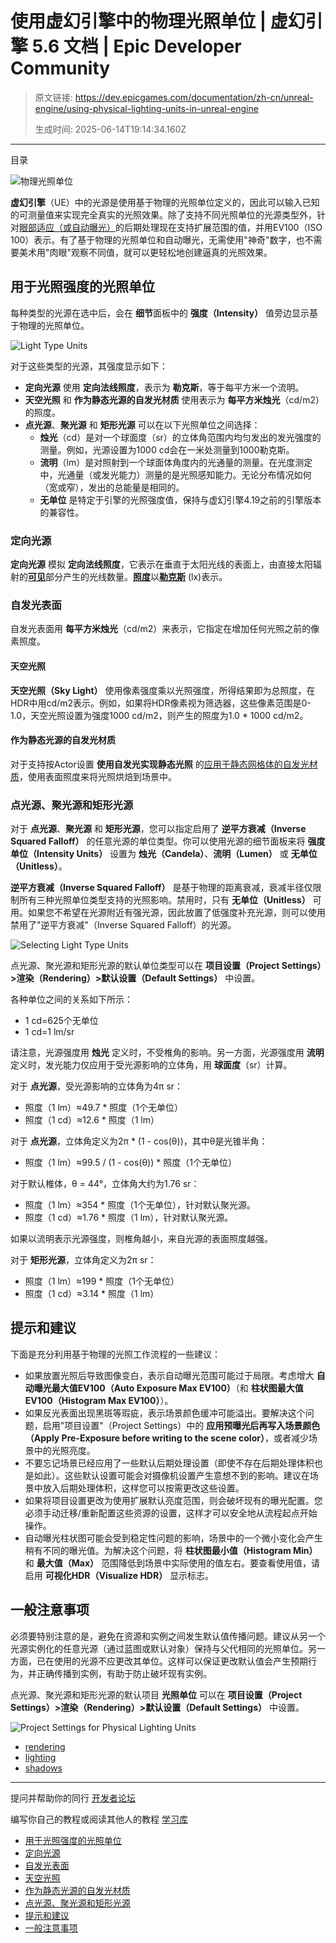 # 使用虚幻引擎中的物理光照单位 | 虚幻引擎 5.6 文档 | Epic Developer Community

> 原文链接: https://dev.epicgames.com/documentation/zh-cn/unreal-engine/using-physical-lighting-units-in-unreal-engine
> 
> 生成时间: 2025-06-14T19:14:34.160Z

---

目录

![物理光照单位](https://dev.epicgames.com/community/api/documentation/image/6941a79f-4f9a-4310-b90a-7a3b830be955?resizing_type=fill&width=1920&height=335)

**虚幻引擎**（UE）中的光源是使用基于物理的光照单位定义的，因此可以输入已知的可测量值来实现完全真实的光照效果。除了支持不同光照单位的光源类型外，针对[眼部适应（或自动曝光）](/documentation/zh-cn/unreal-engine/auto-exposure-in-unreal-engine)的后期处理现在支持扩展范围的值，并用EV100（ISO 100）表示。有了基于物理的光照单位和自动曝光，无需使用"神奇"数字，也不需要美术用"肉眼"观察不同值，就可以更轻松地创建逼真的光照效果。

## 用于光照强度的光照单位

每种类型的光源在选中后，会在 **细节**面板中的 **强度（Intensity）** 值旁边显示基于物理的光照单位。

![Light Type Units](https://d1iv7db44yhgxn.cloudfront.net/documentation/images/81390a23-26d8-4d9c-a3de-25d6bd223d05/01-physical-light-units-options.png)

对于这些类型的光源，其强度显示如下：

-   **定向光源** 使用 **定向法线照度**，表示为 **勒克斯**，等于每平方米一个流明。
-   **天空光照** 和 **作为静态光源的自发光材质** 使用表示为 **每平方米烛光**（cd/m2）的照度。
-   **点光源**、**聚光源** 和 **矩形光源** 可以在以下光照单位之间选择：
    -   **烛光**（cd）是对一个球面度（sr）的立体角范围内均匀发出的发光强度的测量。例如，光源设置为1000 cd会在一米处测量到1000勒克斯。
    -   **流明**（lm）是对照射到一个球面体角度内的光通量的测量。在光度测定中，光通量（或发光能力）测量的是光照感知能力。无论分布情况如何（宽或窄），发出的总能量是相同的。
    -   **无单位** 是特定于引擎的光照强度值，保持与虚幻引擎4.19之前的引擎版本的兼容性。

### 定向光源

**定向光源** 模拟 **定向法线照度**，它表示在垂直于太阳光线的表面上，由直接太阳辐射的[**可见**](https://en.wikipedia.org/wiki/Light)部分产生的光线数量。[**照度**](https://en.wikipedia.org/wiki/Illuminance)以[**勒克斯**](https://en.wikipedia.org/wiki/Lux) (lx)表示。

### 自发光表面

自发光表面用 **每平方米烛光**（cd/m2）来表示，它指定在增加任何光照之前的像素照度。

#### 天空光照

**天空光照（Sky Light）** 使用像素强度乘以光照强度，所得结果即为总照度，在HDR中用cd/m2表示。例如，如果将HDR像素视为筛选器，这些像素范围是0-1.0，天空光照设置为强度1000 cd/m2，则产生的照度为1.0 \* 1000 cd/m2。

#### 作为静态光源的自发光材质

对于支持按Actor设置 **使用自发光实现静态光照** 的[应用于静态网格体的自发光材质](/documentation/zh-cn/unreal-engine/using-the-emissive-material-input-in-unreal-engine)，使用表面照度来将光照烘焙到场景中。

### 点光源、聚光源和矩形光源

对于 **点光源**、**聚光源** 和 **矩形光源**，您可以指定启用了 **逆平方衰减（Inverse Squared Falloff）** 的任意光源的单位类型。你可以使用光源的细节面板来将 **强度单位（Intensity Units）** 设置为 **烛光（Candela）**、**流明（Lumen）** 或 **无单位（Unitless）**。

**逆平方衰减（Inverse Squared Falloff）** 是基于物理的距离衰减，衰减半径仅限制所有三种光照单位类型支持的光照影响。禁用时，只有 **无单位（Unitless）** 可用。如果您不希望在光源附近有强光源，因此放置了低强度补充光源，则可以使用禁用了"逆平方衰减"（Inverse Squared Falloff）的光源。

![Selecting Light Type Units](https://d1iv7db44yhgxn.cloudfront.net/documentation/images/4948e6fb-33a8-4a15-a17d-4862aaa066cb/02-physical-light-units-select-units.png)

点光源、聚光源和矩形光源的默认单位类型可以在 **项目设置（Project Settings）>渲染（Rendering）>默认设置（Default Settings）** 中设置。

各种单位之间的关系如下所示：

-   1 cd=625个无单位
-   1 cd=1 lm/sr

请注意，光源强度用 **烛光** 定义时，不受椎角的影响。另一方面，光源强度用 **流明** 定义时，发光能力仅应用于受光源影响的立体角，用 **球面度**（sr）计算。

对于 **点光源**，受光源影响的立体角为4π sr：

-   照度（1 lm）≈49.7 \* 照度（1个无单位）
-   照度（1 cd）≈12.6 \* 照度（1 lm）

对于 **点光源**，立体角定义为2π \* (1 - cos(θ))，其中θ是光锥半角：

-   照度（1 lm）≈99.5 / (1 - cos(θ)) \* 照度（1个无单位）

对于默认椎体，θ = 44°，立体角大约为1.76 sr：

-   照度（1 lm）≈354 \* 照度（1个无单位），针对默认聚光源。
-   照度（1 cd）≈1.76 \* 照度（1 lm），针对默认聚光源。

如果以流明表示光源强度，则椎角越小，来自光源的表面照度越强。

对于 **矩形光源**，立体角定义为2π sr：

-   照度（1 lm）≈199 \* 照度（1个无单位）
-   照度（1 cd）≈3.14 \* 照度（1 lm）

## 提示和建议

下面是充分利用基于物理的光照工作流程的一些建议：

-   如果放置光照后导致图像变白，表示自动曝光范围可能过于局限。考虑增大 **自动曝光最大值EV100（Auto Exposure Max EV100）**（和 **柱状图最大值EV100（Histogram Max EV100）**）。
-   如果反光表面出现黑斑等瑕疵，表示场景颜色缓冲可能溢出。要解决这个问题，启用"项目设置"（Project Settings）中的 **应用预曝光后再写入场景颜色（Apply Pre-Exposure before writing to the scene color）**，或者减少场景中的光照亮度。
-   不要忘记场景已经应用了一些默认后期处理设置（即使不存在后期处理体积也是如此）。这些默认设置可能会对摄像机设置产生意想不到的影响。建议在场景中放入后期处理体积，这样您可以按需更改这些设置。
-   如果将项目设置更改为使用扩展默认亮度范围，则会破坏现有的曝光配置。您必须手动迁移/重新配置这些资源的设置，这样才可以安全地从流程起点开始操作。
-   自动曝光柱状图可能会受到稳定性问题的影响，场景中的一个微小变化会产生稍有不同的曝光值。为解决这个问题，将 **柱状图最小值（Histogram Min）** 和 **最大值（Max）** 范围降低到场景中实际使用的值左右。要查看使用值，请启用 **可视化HDR（Visualize HDR）** 显示标志。

## 一般注意事项

必须要特别注意的是，避免在资源和实例之间发生默认值传播问题。建议从另一个光源实例化的任意光源（通过蓝图或默认对象）保持与父代相同的光照单位。另一方面，已在使用的光源不应更改其单位。这样可以保证更改默认值会产生预期行为，并正确传播到实例，有助于防止破坏现有实例。

点光源、聚光源和矩形光源的默认项目 **光照单位** 可以在 **项目设置（Project Settings）>渲染（Rendering）>默认设置（Default Settings）** 中设置。

![Project Settings for Physical Lighting Units](https://d1iv7db44yhgxn.cloudfront.net/documentation/images/c348ce73-2ff5-4e99-8177-1bf7730686ab/03-physical-light-units-rendering-settings.png)

-   [rendering](https://dev.epicgames.com/community/search?query=rendering)
-   [lighting](https://dev.epicgames.com/community/search?query=lighting)
-   [shadows](https://dev.epicgames.com/community/search?query=shadows)

* * *

提问并帮助你的同行 [开发者论坛](https://forums.unrealengine.com/categories?tag=unreal-engine)

编写你自己的教程或阅读其他人的教程 [学习库](https://dev.epicgames.com/community/unreal-engine/learning)

-   [用于光照强度的光照单位](/documentation/zh-cn/unreal-engine/using-physical-lighting-units-in-unreal-engine#%E7%94%A8%E4%BA%8E%E5%85%89%E7%85%A7%E5%BC%BA%E5%BA%A6%E7%9A%84%E5%85%89%E7%85%A7%E5%8D%95%E4%BD%8D)
-   [定向光源](/documentation/zh-cn/unreal-engine/using-physical-lighting-units-in-unreal-engine#%E5%AE%9A%E5%90%91%E5%85%89%E6%BA%90)
-   [自发光表面](/documentation/zh-cn/unreal-engine/using-physical-lighting-units-in-unreal-engine#%E8%87%AA%E5%8F%91%E5%85%89%E8%A1%A8%E9%9D%A2)
-   [天空光照](/documentation/zh-cn/unreal-engine/using-physical-lighting-units-in-unreal-engine#%E5%A4%A9%E7%A9%BA%E5%85%89%E7%85%A7)
-   [作为静态光源的自发光材质](/documentation/zh-cn/unreal-engine/using-physical-lighting-units-in-unreal-engine#%E4%BD%9C%E4%B8%BA%E9%9D%99%E6%80%81%E5%85%89%E6%BA%90%E7%9A%84%E8%87%AA%E5%8F%91%E5%85%89%E6%9D%90%E8%B4%A8)
-   [点光源、聚光源和矩形光源](/documentation/zh-cn/unreal-engine/using-physical-lighting-units-in-unreal-engine#%E7%82%B9%E5%85%89%E6%BA%90%E3%80%81%E8%81%9A%E5%85%89%E6%BA%90%E5%92%8C%E7%9F%A9%E5%BD%A2%E5%85%89%E6%BA%90)
-   [提示和建议](/documentation/zh-cn/unreal-engine/using-physical-lighting-units-in-unreal-engine#%E6%8F%90%E7%A4%BA%E5%92%8C%E5%BB%BA%E8%AE%AE)
-   [一般注意事项](/documentation/zh-cn/unreal-engine/using-physical-lighting-units-in-unreal-engine#%E4%B8%80%E8%88%AC%E6%B3%A8%E6%84%8F%E4%BA%8B%E9%A1%B9)